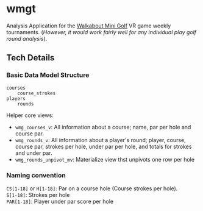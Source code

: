 # wmgt

Analysis Application for the [Walkabout Mini Golf](https://www.mightycoconut.com/minigolf) VR game weekly tournaments. 
(_However, it would work fairly well for any individual play golf round analysis_).

## Tech Details

### Basic Data Model Structure

```
courses
    course_strokes
players
    rounds
```

Helper core views:

  * `wmg_courses_v`: All information about a course; name, par per hole and course par.
  * `wmg_rounds_v`: All information about a player's round; player, course, course par, strokes per hole, under par per hole, and totals for strokes and under par.
  * `wmg_rounds_unpivot_mv`: Materialize view thst unpivots one row per hole
  
### Naming convention

`CS[1-18]` or `H[1-18]`: Par on a course hole (Course strokes per hole).<br>
`S[1-18]`: Strokes per hole<br>
`PAR[1-18]`: Player under par score per hole<br>



